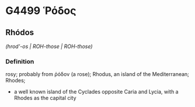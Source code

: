 # G4499 Ῥόδος

## Rhódos

_(hrod'-os | ROH-those | ROH-those)_

### Definition

rosy; probably from ῥόδον (a rose); Rhodus, an island of the Mediterranean; Rhodes; 

- a well known island of the Cyclades opposite Caria and Lycia, with a Rhodes as the capital city
